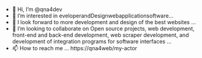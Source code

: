 - 👋 Hi, I’m @qna4dev
- 👀 I’m interested in eveloperandDesignwebapplicationsoftware...
- 🌱 I look forward to more development and design of the best websites  ...
- 💞️ I’m looking to collaborate on Open source projects, web development, front-end and back-end development, web scraper development, and development of integration programs for software interfaces  ...
- 📫 How to reach me ... https://qna4web/my-actor

<!---
qna4dev/qna4dev is a ✨ special ✨ repository because its `README.md` (this file) appears on your GitHub profile.
You can click the Preview link to take a look at your changes.
--->
